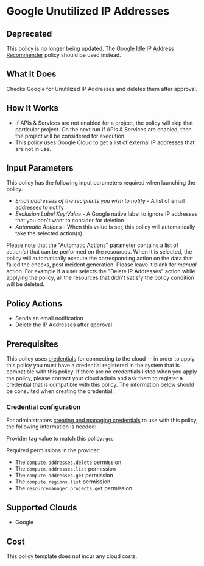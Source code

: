 # Google Unutilized IP Addresses

## Deprecated

This policy is no longer being updated. The [Google Idle IP Address Recommender](https://github.com/flexera-public/policy_templates/tree/master/cost/google/idle_ip_address_recommendations/) policy should be used instead.

## What It Does

Checks Google for Unutilized IP Addresses and deletes them after approval.

## How It Works

- If APIs & Services are not enabled for a project, the policy will skip that particular project. On the next run if APIs & Services are enabled, then the project will be considered for execution.
- This policy uses Google Cloud to get a list of external IP addresses that are not in use.

## Input Parameters

This policy has the following input parameters required when launching the policy.

- *Email addresses of the recipients you wish to notify* - A list of email addresses to notify
- *Exclusion Label Key:Value* - A Google native label to ignore IP addresses that you don't want to consider for deletion
- *Automatic Actions* - When this value is set, this policy will automatically take the selected action(s).

Please note that the "Automatic Actions" parameter contains a list of action(s) that can be performed on the resources. When it is selected, the policy will automatically execute the corresponding action on the data that failed the checks, post incident generation. Please leave it blank for *manual* action.
For example if a user selects the "Delete IP Addresses" action while applying the policy, all the resources that didn't satisfy the policy condition will be deleted.

## Policy Actions

- Sends an email notification
- Delete the IP Addresses after approval

## Prerequisites

This policy uses [credentials](https://docs.flexera.com/flexera/EN/Automation/ManagingCredentialsExternal.htm) for connecting to the cloud -- in order to apply this policy you must have a credential registered in the system that is compatible with this policy. If there are no credentials listed when you apply the policy, please contact your cloud admin and ask them to register a credential that is compatible with this policy. The information below should be consulted when creating the credential.

### Credential configuration

For administrators [creating and managing credentials](https://docs.flexera.com/flexera/EN/Automation/ManagingCredentialsExternal.htm) to use with this policy, the following information is needed:

Provider tag value to match this policy: `gce`

Required permissions in the provider:

- The `compute.addresses.delete` permission
- The `compute.addresses.list` permission
- The `compute.addresses.get` permission
- The `compute.regions.list` permission
- The `resourcemanager.projects.get` permission

## Supported Clouds

- Google

## Cost

This policy template does not incur any cloud costs.
